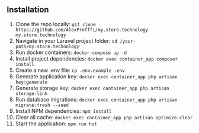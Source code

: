## Installation

1. Clone the repo locally: `git clone https://github.com/AlexProfffi/my.store.technology my.store.technology`
2. Navigate in your Laravel project folder: `cd /your-path/my.store.technology`
3. Run docker containers: `docker-compose up -d`
4. Install project dependencies: `docker exec container_app composer install`
5. Create a new .env file: `cp .env.example .env`
6. Generate application key: `docker exec container_app php artisan key:generate`
7. Generate storage key: `docker exec container_app php artisan storage:link`
8. Run database migrations: `docker exec container_app php artisan migrate:fresh --seed`
9. Install NPM dependencies: `npm install`
10. Clear all cache: `docker exec container_app php artisan optimize:clear`
11. Start the application: `npm run hot`
